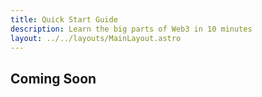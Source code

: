 ```yaml
---
title: Quick Start Guide
description: Learn the big parts of Web3 in 10 minutes
layout: ../../layouts/MainLayout.astro
---
```


## Coming Soon